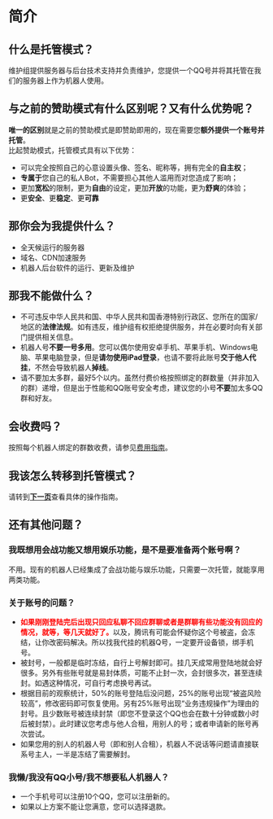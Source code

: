 # 简介


<a-alert type="warning" message="提示" show-icon>
<template slot="description">
目前<b>除会战版外</b>的所有版本<b>(包括会战实用版)</b>皆已开启托管模式试运营，如果您需要一个开箱即用的会战机器人，请照<a href="/shop/guide.html">“赞助指南”</a>赞助并使用。这个机器人只有<b>最基本</b>的功能，若需使用完整功能，请按下方托管机器人。
</template>
</a-alert>

## 什么是托管模式？
维护组提供服务器与后台技术支持并负责维护，您提供一个QQ号并将其托管在我们的服务器上作为机器人使用。

## 与之前的赞助模式有什么区别呢？又有什么优势呢？
<b>唯一的区别</b>就是之前的赞助模式是即赞助即用的，现在需要您<b>额外提供一个账号并托管</b>。  
比起赞助模式，托管模式具有以下优势：
- 可以完全按照自己的心意设置头像、签名、昵称等，拥有完全的<b>自主权</b>；
- <b>专属于</b>您自己的私人Bot，不需要担心其他人滥用而对您造成了影响；
- 更加<b>宽松</b>的限制，更为<b>自由</b>的设定，更加<b>开放</b>的功能，更为<b>舒爽</b>的体验；
- 更<b>安全</b>、更<b>稳定</b>、更<b>可靠</b>

## 那你会为我提供什么？
- 全天候运行的服务器
- 域名、CDN加速服务
- 机器人后台软件的运行、更新及维护

## 那我不能做什么？
- 不可违反中华人民共和国、中华人民共和国香港特别行政区、您所在的国家/地区的<b>法律法规</b>。如有违反，维护组有权拒绝提供服务，并在必要时向有关部门提供相关信息。
- 机器人号<b>不要一号多用</b>。您可以偶尔使用安卓手机、苹果手机、Windows电脑、苹果电脑登录，但是<b>请勿使用iPad登录</b>，也请不要将此账号<b>交于他人代挂</b>，不然会导致机器人<b>掉线</b>。
- 请不要加太多群，最好5个以内。虽然付费价格按照绑定的群数量（并非加入的群）递增，但是出于性能和QQ账号安全考虑，建议您的小号<b>不要</b>加太多QQ群和好友。

## 会收费吗？
按照每个机器人绑定的群数收费，请参见[费用指南](/hosting/fee)。

## 我该怎么转移到托管模式？
请转到<b><a href="/hosting/">下一页</a></b>查看具体的操作指南。

## 还有其他问题？

### 我既想用会战功能又想用娱乐功能，是不是要准备两个账号啊？
不用。现有的机器人已经集成了会战功能与娱乐功能，只需要一次托管，就能享用两类功能。

### 关于账号的问题？

- <b><font color="red">如果刚刚登陆完后出现只回应私聊不回应群聊或者是群聊有些功能没有回应的情况，就等，等几天就好了。</font></b>以及，腾讯有可能会怀疑你这个号被盗，会冻结，让你改密码解决。所以找我代挂的机器Q号，一定要开设备锁，绑手机号。
- 被封号，一般都是临时冻结，自行上号解封即可。挂几天成常用登陆地就会好很多。另外有些账号就是易封体质，可能不止封一次，会封很多次，甚至连续封。如遇这种情况，可自行考虑换号再试。
- 根据目前的观察统计，50%的账号登陆后没问题，25%的账号出现“被盗风险较高”，修改密码即可恢复使用。另有25%账号出现“业务违规操作”为理由的封号。且少数账号被连续封禁（即您不登录这个QQ也会在数十分钟或数小时后被封禁）。此时建议您考虑与他人合租，用别人的号；或者申请新的账号再次尝试。
- 如果您用的别人的机器人号（即和别人合租），机器人不说话等问题请直接联系号主人，一半是冻结了需要解封。

### 我懒/我没有QQ小号/我不想要私人机器人？

- 一个手机号可以注册10个QQ，您可以注册新的。
- 如果以上方案不能让您满意，您可以选择退款。